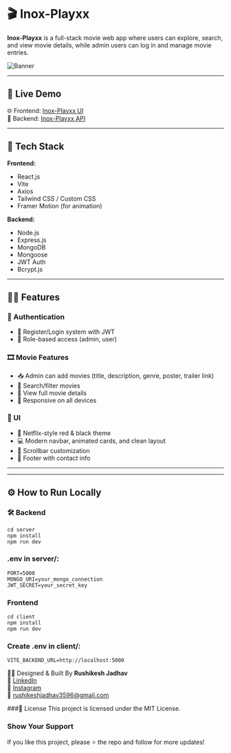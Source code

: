 
# 🎬 Inox-Playxx

**Inox-Playxx** is a full-stack movie web app where users can explore, search, and view movie details, while admin users can log in and manage movie entries.

![Banner](https://github.com/user-attachments/assets/ab202805-ad00-456b-a720-75a5d252d94e)


---

## 🚀 Live Demo

🌐 Frontend: [ Inox-Playxx UI](https://movie-frontend-v1y7.onrender.com)  
🔗 Backend: [ Inox-Playxx API](https://movie-backend-gpjg.onrender.com)

---

## 🧩 Tech Stack

**Frontend:**  
- React.js  
- Vite  
- Axios  
- Tailwind CSS / Custom CSS  
- Framer Motion (for animation)

**Backend:**  
- Node.js  
- Express.js  
- MongoDB  
- Mongoose  
- JWT Auth  
- Bcrypt.js  

---

## 🧑‍💻 Features

### 👥 Authentication
- 🔐 Register/Login system with JWT
- 👤 Role-based access (admin, user)

### 🎞 Movie Features
- 📥 Admin can add movies (title, description, genre, poster, trailer link)
- 🔎 Search/filter movies
- 📄 View full movie details
- 📱 Responsive on all devices

### 🧠 UI
- 🎨 Netflix-style red & black theme
- 💻 Modern navbar, animated cards, and clean layout
- 📎 Scrollbar customization
- 📩 Footer with contact info

---


---

## ⚙️ How to Run Locally

### 🛠 Backend

```
cd server
npm install
npm run dev
```

### .env in server/:
```
PORT=5000
MONGO_URI=your_mongo_connection
JWT_SECRET=your_secret_key
```

### Frontend
```
cd client
npm install
npm run dev
```

### Create .env in client/:
```
VITE_BACKEND_URL=http://localhost:5000
```

<p className="footer-designer">
  👨‍🎨 Designed & Built By <strong>Rushikesh Jadhav</strong><br />
  🔗 <a href="http://www.linkedin.com/in/rushikeshjadhav2004">LinkedIn</a><br />
  📸 <a href="https://www.instagram.com/thvrishiii7?igsh=MTVkczFzY20wY2xyZA==">Instagram</a><br />
  📧 <a href="mailto:rushikeshjadhav@gmail.com">rushikeshjadhav3596@gmail.com</a>
</p>


###📄 License
This project is licensed under the MIT License.

### Show Your Support
If you like this project, please ⭐ the repo and follow for more updates!


